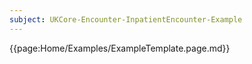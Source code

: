 ```yaml
---
subject: UKCore-Encounter-InpatientEncounter-Example
---
```

{{page:Home/Examples/ExampleTemplate.page.md}}